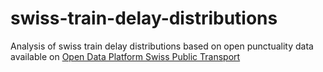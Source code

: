 # swiss-train-delay-distributions
Analysis of swiss train delay distributions based on open punctuality data available on [Open Data Platform Swiss Public Transport](https://opentransportdata.swiss/en/dataset/istdaten)

